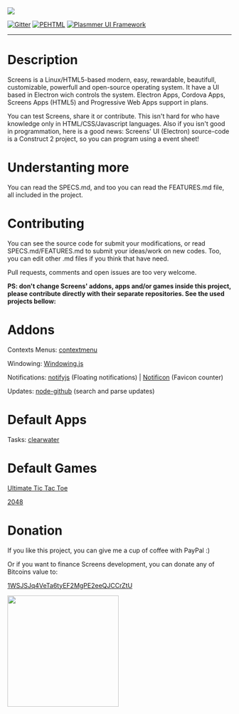 <img src="https://camo.githubusercontent.com/6203d77ddfc976586a9d220f0f1234346118b65a/687474703a2f2f692e696d6775722e636f6d2f4271584b696f36672e706e67" align="absmiddle">

[![Gitter](https://badges.gitter.im/Join%20Chat.svg)](https://gitter.im/DaniellMesquita/Modern-OS?utm_source=badge&utm_medium=badge&utm_campaign=pr-badge&utm_content=badge)
[![PEHTML](http://developers.plasmmer.com/badges/PEHTML.svg)](https://github.com/Plasmmer/PEHTML)
[![Plasmmer UI Framework](http://developers.plasmmer.com/badges/Framework.svg)](https://github.com/Software-js/Framework.js)

----------
# Description #

Screens is a Linux/HTML5-based modern, easy, rewardable, beautifull, customizable, powerfull and open-source operating system.
It have a UI based in Electron wich controls the system.
Electron Apps, Cordova Apps, Screens Apps (HTML5) and Progressive Web Apps support in plans.

You can test Screens, share it or contribute. This isn't hard for who have knowledge only in HTML/CSS/Javascript languages. Also if you isn't good in programmation, here is a good news: Screens' UI (Electron) source-code is a Construct 2 project, so you can program using a event sheet!

# Understanting more #

You can read the SPECS.md, and too you can read the FEATURES.md file, all included in the project.

# Contributing #

You can see the source code for submit your modifications, or read SPECS.md/FEATURES.md to submit your ideas/work on new codes. Too, you can edit other .md files if you think that have need.

Pull requests, comments and open issues are too very welcome.

**PS: don't change Screens' addons, apps and/or games inside this project, please contribute directly with their separate repositories. See the used projects bellow:**

# Addons #

Contexts Menus: [contextmenu](https://github.com/aantthony/contextmenu)

Windowing: [Windowing.js](https://github.com/Software-js/Windowing.js)

Notifications: [notifyjs](https://github.com/notifyjs/notifyjs) (Floating notifications) | [Notificon](https://github.com/makeable/Notificon) (Favicon counter)

Updates: [node-github](https://github.com/mikedeboer/node-github) (search and parse updates)

# Default Apps #

Tasks: [clearwater](https://github.com/lbarman/clearwater)

# Default Games #

[Ultimate Tic Tac Toe](https://github.com/kennycason/ultimate_tictactoe)

[2048](https://github.com/gabrielecirulli/2048)

# Donation #

If you like this project, you can give me a cup of coffee with PayPal :)

Or if you want to finance Screens development, you can donate any of Bitcoins value to:

[1WSJSJq4VeTa6tyEF2MgPE2eeQJCCrZtU](bitcoin:1WSJSJq4VeTa6tyEF2MgPE2eeQJCCrZtU)

<img width="250px" src="http://i.imgur.com/uDVyDTj.png"/>
